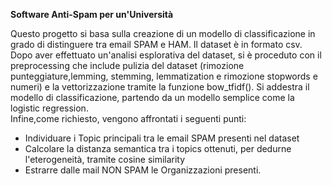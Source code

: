 **Software Anti-Spam per un'Università**

Questo progetto si basa sulla creazione di un modello di classificazione in grado di distinguere tra email SPAM e HAM. 
Il dataset è in formato csv. 
Dopo aver effettuato un'analisi esplorativa del dataset, si è proceduto con il preprocessing che include pulizia del dataset 
(rimozione punteggiature,lemming, stemming, lemmatization e rimozione stopwords e numeri) e la vettorizzazione tramite la funzione bow_tfidf().
Si addestra il modello di classificazione, partendo da un modello semplice come la logistic regression.  
Infine,come richiesto, vengono affrontati i seguenti punti:  
- Individuare i Topic principali tra le email SPAM presenti nel dataset  
- Calcolare la distanza semantica tra i topics ottenuti, per dedurne l'eterogeneità, tramite cosine similarity
- Estrarre dalle mail NON SPAM le Organizzazioni presenti.  
